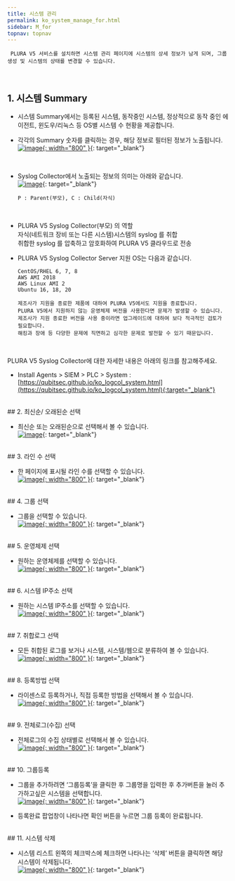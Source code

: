 ```yaml
---
title: 시스템 관리
permalink: ko_system_manage_for.html
sidebar: M_for
topnav: topnav
---
```


     PLURA V5 서비스를 설치하면 시스템 관리 페이지에 시스템의 상세 정보가 남게 되며, 그룹 생성 및 시스템의 상태를 변경할 수 있습니다.

<br />

## 1. 시스템 Summary

- 시스템 Summary에서는 등록된 시스템, 동작중인 시스템, 정상적으로 동작 중인 에이전트, 윈도우/리눅스 등 OS별 시스템 수 현황을 제공합니다.

- 각각의 Summary 숫자를 클릭하는 경우, 해당 정보로 필터된 정보가 노출됩니다.   
[![image](/docs/images/Manual/forensic/system/1.png){: width="800" }](/docs/images/Manual/forensic/system/1.png){: target="_blank"}

<br />

- Syslog Collector에서 노출되는 정보의 의미는 아래와 같습니다.      
[![image](/docs/images/Manual/forensic/system/2.png)](/docs/images/Manual/forensic/system/2.png){: target="_blank"}   

      P : Parent(부모), C : Child(자식)

<br />

- PLURA V5 Syslog Collector(부모) 의 역할   
자식(네트워크 장비 또는 다른 시스템)시스템의 syslog 를 취합   
취합한 syslog 를 압축하고 암호화하여 PLURA V5 클라우드로 전송   

- PLURA V5 Syslog Collector Server 지원 OS는 다음과 같습니다.

      CentOS/RHEL 6, 7, 8
      AWS AMI 2018
      AWS Linux AMI 2
      Ubuntu 16, 18, 20   
      
      제조사가 지원을 종료한 제품에 대하여 PLURA V5에서도 지원을 종료합니다.   
      PLURA V5에서 지원하지 않는 운영체제 버전을 사용한다면 문제가 발생할 수 있습니다.   
      제조사가 지원 종료한 버전을 사용 중이라면 업그레이드에 대하여 보다 적극적인 검토가 필요합니다.   
      해킹과 장애 등 다양한 문제에 직면하고 심각한 문제로 발전할 수 있기 때문입니다.

<br />

PLURA V5 Syslog Collector에 대한 자세한 내용은 아래의 링크를 참고해주세요.

- Install Agents > SIEM > PLC > System : [https://qubitsec.github.io/ko_logcol_system.html](https://qubitsec.github.io/ko_logcol_system.html){:target="_blank"}

<br />
## 2. 최신순/ 오래된순 선택

- 최신순 또는 오래된순으로 선택해서 볼 수 있습니다.   
[![image](/docs/images/Manual/forensic/system/3.png)](/docs/images/Manual/forensic/system/3.png){: target="_blank"}

<br />
## 3. 라인 수 선택

- 한 페이지에 표시될 라인 수를 선택할 수 있습니다.   
[![image](/docs/images/Manual/forensic/system/4.png){: width="800" }](/docs/images/Manual/forensic/system/4.png){: target="_blank"}

<br />
## 4. 그룹 선택

- 그룹을 선택할 수 있습니다.   
[![image](/docs/images/Manual/forensic/system/5.png){: width="800" }](/docs/images/Manual/forensic/system/5.png){: target="_blank"}

<br />
## 5. 운영체제 선택 

- 원하는 운영체제를 선택할 수 있습니다.   
[![image](/docs/images/Manual/forensic/system/6.png){: width="800" }](/docs/images/Manual/forensic/system/6.png){: target="_blank"}
 
<br />
## 6. 시스템 IP주소 선택

- 원하는 시스템 IP주소를 선택할 수 있습니다.   
[![image](/docs/images/Manual/forensic/system/7.png){: width="800" }](/docs/images/Manual/forensic/system/7.png){: target="_blank"}

<br />
## 7. 취합로그 선택

- 모든 취합된 로그를 보거나 시스템, 시스템/웹으로 분류하여 볼 수 있습니다.   
[![image](/docs/images/Manual/forensic/system/8.png){: width="800" }](/docs/images/Manual/forensic/system/8.png){: target="_blank"}

<br />
## 8. 등록방법 선택

- 라이센스로 등록하거나, 직접 등록한 방법을 선택해서 볼 수 있습니다.   
[![image](/docs/images/Manual/forensic/system/9.png){: width="800" }](/docs/images/Manual/forensic/system/9.png){: target="_blank"}
 
<br />
## 9. 전체로그(수집) 선택

- 전체로그의 수집 상태별로 선택해서 볼 수 있습니다.   
[![image](/docs/images/Manual/forensic/system/10.png){: width="800" }](/docs/images/Manual/forensic/system/10.png){: target="_blank"}
 
<br />
## 10. 그룹등록

- 그룹을 추가하려면 ‘그룹등록’을 클릭한 후 그룹명을 입력한 후 추가버튼을 눌러 추가하고싶은 시스템을 선택합니다.   
[![image](/docs/images/Manual/forensic/system/11.png){: width="800" }](/docs/images/Manual/forensic/system/11.png){: target="_blank"}

- 등록완료 팝업창이 나타나면 확인 버튼을 누르면 그룹 등록이 완료됩니다.

 
<br />
## 11. 시스템 삭제

- 시스템 리스트 왼쪽의 체크박스에 체크하면 나타나는 ‘삭제’ 버튼을 클릭하면 해당 시스템이 삭제됩니다.   
[![image](/docs/images/Manual/forensic/system/12.png){: width="800" }](/docs/images/Manual/forensic/system/12.png){: target="_blank"}

 